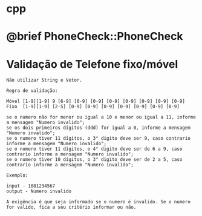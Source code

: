 # cpp

 # @brief PhoneCheck::PhoneCheck
 
 # Validação de Telefone fixo/móvel
 
    Não utilizar String e Vetor.

    Regra de validação:

    Móvel [1-9][1-9] 9 [6-9] [0-9] [0-9] [0-9] [0-9] [0-9] [0-9] [0-9]
    Fixo  [1-9][1-9] [2-5] [0-9] [0-9] [0-9] [0-9] [0-9] [0-9] [0-9]﻿

    se o numero não for menor ou igual a 10 e menor ou igual a 11, informe a mensagem "Numero invalido";
    se os dois primeiros dígitos (ddd) for igual a 0, informe a mensagem "Numero invalido";
    se o numero tiver 11 dígitos, o 3° digito deve ser 9, caso contrario informe a mensagem "Numero invalido";
    se o numero tiver 11 dígitos, o 4° digito deve ser de 6 a 9, caso contrario informe a mensagem "Numero invalido";
    se o numero tiver 10 dígitos, o 3° digito deve ser de 2 a 5, caso contrario informe a mensagem "Numero invalido";

    Exemplo:

    input - 1081234567
    output - Numero invalido

    A exigência é que seja informado se o numero é invalido. Se o numero for valido, fica a seu critério informar ou não.
